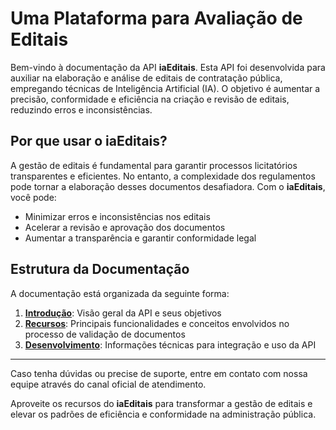 # Uma Plataforma para Avaliação de Editais  

Bem-vindo à documentação da API **iaEditais**. Esta API foi desenvolvida para auxiliar na elaboração e análise de editais de contratação pública, empregando técnicas de Inteligência Artificial (IA). O objetivo é aumentar a precisão, conformidade e eficiência na criação e revisão de editais, reduzindo erros e inconsistências.  

## Por que usar o **iaEditais**?  

A gestão de editais é fundamental para garantir processos licitatórios transparentes e eficientes. No entanto, a complexidade dos regulamentos pode tornar a elaboração desses documentos desafiadora. Com o **iaEditais**, você pode:  

- Minimizar erros e inconsistências nos editais  
- Acelerar a revisão e aprovação dos documentos  
- Aumentar a transparência e garantir conformidade legal  

## Estrutura da Documentação  

A documentação está organizada da seguinte forma:  

1. **[Introdução](index.md)**: Visão geral da API e seus objetivos  
2. **[Recursos](resources/index.md)**: Principais funcionalidades e conceitos envolvidos no processo de validação de documentos  
3. **[Desenvolvimento](dev/index.md)**: Informações técnicas para integração e uso da API

---  

Caso tenha dúvidas ou precise de suporte, entre em contato com nossa equipe através do canal oficial de atendimento.  

Aproveite os recursos do **iaEditais** para transformar a gestão de editais e elevar os padrões de eficiência e conformidade na administração pública.  
